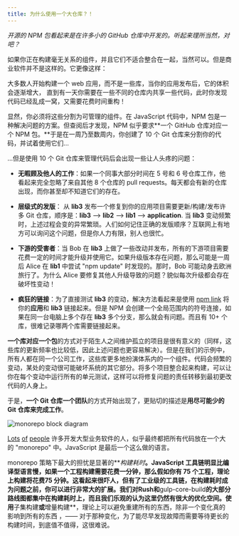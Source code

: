 ```yaml
---
title: 为什么使用一个大仓库？！
---
```


_开源的 NPM 包看起来是在许多小的 GitHub 仓库中开发的。听起来理所当然，对吧？_

如果你正在构建毫无关系的组件，并且它们不适合整合在一起，当然可以。但是商业软件并不是这样的。它更像这样：

大多数人开始构建一个 web 应用，而不是一些库，当你的应用发布后，它的体积会逐渐增大， 直到有一天你需要在一些不同的仓库内共享一些代码，此时你发现代码已经乱成一窝，又需要花费时间重构！

显然，你必须将这些分割为可管理的组件。在 JavaScript 代码中，NPM 包是一种解决问题的方案。但查阅后才发现，NPM 似乎要求**一个 GitHub 仓库对应一个 NPM 包。**于是在一周乃至数周内，你创建了 10 个 Git 仓库来分割你的代码，并试着使用它们...

...但是使用 10 个 Git 仓库来管理代码后会出现一些让人头疼的问题：

- **无暇顾及他人的工作**：如果一个同事大部分时间在 5 号和 6 号仓库工作，他看起来完全忽略了来自其他 8 个仓库的 pull requests。每天都会有新的仓库出现，而你甚至却不知道它们的存在。

- **层级式的发版**： 从 **lib3** 发布一个修复到你的应用项目需要更新/构建/发布许多 Git 仓库，顺序是：**lib3** --> **lib2** --> **lib1** --> **application**. 当 **lib3** 变动频繁时，上述过程会变的异常繁琐。人们如何记住正确的发版顺序？互联网上有地方可以询问这个问题，但是你人力有限，别人也很忙。

- **下游的受害者**：当 Bob 在 **lib3** 上做了一些改动并发布，所有的下游项目需要花费一定的时间才能升级并使用它。如果升级版本存在问题，那么可能是一周后 Alice 在 **lib1** 中尝试 "npm update" 时发现的。那时，Bob 可能动身去欧洲旅行了。为什么 Alice 要修复其他人升级导致的问题？貌似每次升级都会存在破坏性变动！

- **疯狂的链接**：为了直接测试 **lib3** 的变动，解决方法看起来是使用 [npm link](https://docs.npmjs.com/cli/link) 将你的**应用**和 **lib3** 链接起来。但是 NPM 会创建一个全局范围内的符号连接，如果在同一台电脑上多个存在 **lib3** 多个分支，那么就会有问题。而且有 10+ 个库，很难记录哪两个库需要链接起来。

**一个库对应一个包**的方式对于陌生人之间维护孤立的项目是很有意义的（同样，这些库的更新频率也比较低，因此上述问题也更容易解决）。但是在我们的示例中，所有人都在同一个公司工作，这些库更多地扮演体系内的一个组件。代码会频繁的变动，某处的变动很可能破坏系统的其它部分。将多个项目整合起来构建，可以让你在每个变动中运行所有的单元测试，这样可以将修复问题的责任转移到最初更改代码的人身上。

于是，**一个 Git 仓库一个团队**的方式开始出现了，更贴切的描述是**用尽可能少的 Git 仓库来完成工作**。

<div>
  <img src="/images/home/mono-concept-h.svg" alt="monorepo block diagram" style={{ width: '50rem' }} />
  <p />
</div>

[Lots](https://danluu.com/monorepo/) [of](https://medium.com/@bebraw/the-case-for-monorepos-907c1361708a) [people](http://blog.shippable.com/our-journey-to-microservices-and-a-mono-repository) 许多开发大型业务软件的人，似乎最终都把所有代码放在一个大的 "monorepo" 中。JavaScript 是最后一个这么做的语言。

monorepo 策略下最大的担忧是显著的**_构建耗时_**。JavaScript 工具链明显比编译型语言慢，如果一个工程构建需要花费一分钟，那么假如你有 75 个工程，理论上构建将花费75 分钟。这看起来很吓人，但有了工业级的工具链，在构建耗时成为问题之前，你可以进行非常大的扩展。我们对Rush和**gulp-core-build**的大部分路线图都集中在构建耗时上，而且我们乐观的认为这里仍然有很大的优化空间。使用**子集构建**或**增量构建**，理论上可以避免重建所有的东西，除非一个变化真的影响到所有的东西 ，—— 对于那种变化，为了能尽早发现故障而需要等待更长的构建时间，到底值不值得，这很难说。

